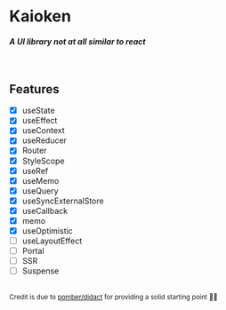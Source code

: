 # **Kaioken**

#### _A UI library not at all similar to react_

<br />

## Features

- [x] useState
- [x] useEffect
- [x] useContext
- [x] useReducer
- [x] Router
- [x] StyleScope
- [x] useRef
- [x] useMemo
- [x] useQuery
- [x] useSyncExternalStore
- [x] useCallback
- [x] memo
- [x] useOptimistic
- [ ] useLayoutEffect
- [ ] Portal
- [ ] SSR
- [ ] Suspense

<br />

<small>
  Credit is due to <a href="https://github.com/pomber/didact">pomber/didact</a> for providing a solid starting point 👌🏻
</small>
